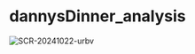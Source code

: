 # dannysDinner_analysis

![SCR-20241022-urbv](https://github.com/user-attachments/assets/2ab19735-c8c3-4d6f-8a2c-abbef7affb67)
